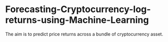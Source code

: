 # Forecasting-Cryptocurrency-log-returns-using-Machine-Learning
The aim is to predict price returns across a bundle of cryptocurrency asset. 
